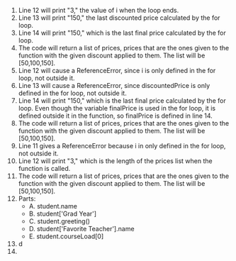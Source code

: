 1. Line 12 will print "3," the value of i when the loop ends.
2. Line 13 will print "150," the last discounted price calculated by the for loop.
3. Line 14 will print "150," which is the last final price calculated by the for loop.
4. The code will return a list of prices, prices that are the ones given to the function with the given discount applied to them. The list will be [50,100,150].
5. Line 12 will cause a ReferenceError, since i is only defined in the for loop, not outside it.
6. Line 13 will cause a ReferenceError, since discountedPrice is only defined in the for loop, not outside it.
7. Line 14 will print "150," which is the last final price calculated by the for loop. Even though the variable finalPrice is used in the for loop, it is defined outside it in the function, so finalPrice is defined in line 14.
8. The code will return a list of prices, prices that are the ones given to the function with the given discount applied to them. The list will be [50,100,150].
9. Line 11 gives a ReferenceError because i in only defined in the for loop, not outside it.
10. Line 12 will print "3," which is the length of the prices list when the function is called.
11. The code will return a list of prices, prices that are the ones given to the function with the given discount applied to them. The list will be [50,100,150].
12. Parts:
    - A. student.name
    - B. student['Grad Year']
    - C. student.greeting()
    - D. student['Favorite Teacher'].name
    - E. student.courseLoad[0]
13. d
14. 
